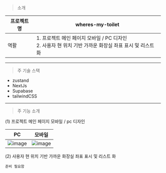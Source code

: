 
> 소개

프로젝트 명 | wheres-my-toilet <br> 
--- | ---
역활 | 1. 프로젝트 메인 페이지 모바일 / PC 디자인 <br> 2. 사용자 현 위치 기반 가까운 화장실 좌표 표시 및 리스트 화 

---

> 주 기술 스택

- zustand
- NextJs
- Supabase
- tailwindCSS

---

> 주 기능 소개

(1) 프로젝트 메인 페이지 모바일 / pc 디자인 

 PC | 모바일
 --- | ---
![image](https://github.com/Andante23/wheres-my-toilet/assets/98266983/48a59ed7-bca6-471b-8506-22374169338e) | ![image](https://github.com/Andante23/wheres-my-toilet/assets/98266983/557ead01-120c-4dba-8f53-20dd7f48545c)


(2) 사용자 현 위치 기반 가까운 화장실 좌표 표시 및 리스트 화 

`준비 필요함`










